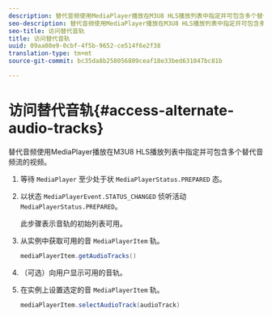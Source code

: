 ```yaml
---
description: 替代音频使用MediaPlayer播放在M3U8 HLS播放列表中指定并可包含多个替代音频流的视频。
seo-description: 替代音频使用MediaPlayer播放在M3U8 HLS播放列表中指定并可包含多个替代音频流的视频。
seo-title: 访问替代音轨
title: 访问替代音轨
uuid: 09aa00e9-0cbf-4f5b-9652-ce514f6e2f38
translation-type: tm+mt
source-git-commit: bc35da8b258056809ceaf18e33bed631047bc81b

---
```



# 访问替代音轨{#access-alternate-audio-tracks}

替代音频使用MediaPlayer播放在M3U8 HLS播放列表中指定并可包含多个替代音频流的视频。

1. 等待 `MediaPlayer` 至少处于状 `MediaPlayerStatus.PREPARED` 态。
1. 以状态 `MediaPlayerEvent.STATUS_CHANGED` 侦听活动 `MediaPlayerStatus.PREPARED`。

   此步骤表示音轨的初始列表可用。

1. 从实例中获取可用的音 `MediaPlayerItem` 轨。

   ```java
   mediaPlayerItem.getAudioTracks()
   ```

1. （可选）向用户显示可用的音轨。
1. 在实例上设置选定的音 `MediaPlayerItem` 轨。

   ```java
   mediaPlayerItem.selectAudioTrack(audioTrack)
   ```
